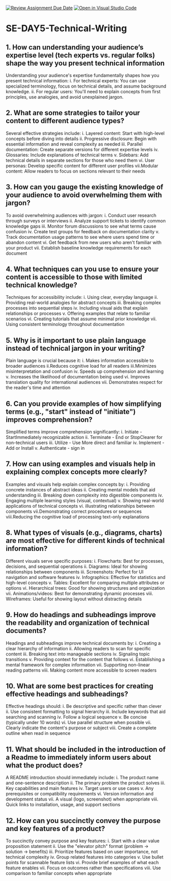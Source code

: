 [![Review Assignment Due Date](https://classroom.github.com/assets/deadline-readme-button-22041afd0340ce965d47ae6ef1cefeee28c7c493a6346c4f15d667ab976d596c.svg)](https://classroom.github.com/a/zsAR-pyY)
[![Open in Visual Studio Code](https://classroom.github.com/assets/open-in-vscode-2e0aaae1b6195c2367325f4f02e2d04e9abb55f0b24a779b69b11b9e10269abc.svg)](https://classroom.github.com/online_ide?assignment_repo_id=18572898&assignment_repo_type=AssignmentRepo)
# SE-DAY5-Technical-Writing
## 1. How can understanding your audience’s expertise level (tech experts vs. regular folks) shape the way you present technical information
 Understanding your audience's expertise fundamentally shapes how you present technical information:
 i. For technical experts: You can use specialized terminology, focus on technical details, and assume background knowledge.
 ii. For regular users: You'll need to explain concepts from first principles, use analogies, and avoid unexplained jargon.
## 2. What are some strategies to tailor your content to different audience types?
 Several effective strategies include:
  i. Layered content: Start with high-level concepts before diving into details
  ii. Progressive disclosure: Begin with essential information and reveal complexity as needed
  iii. Parallel documentation: Create separate versions for different expertise levels
  iv. Glossaries: Include explanations of technical terms
  v. Sidebars: Add technical details in separate sections for those who need them
  vi. User personas: Develop specific content for different user profiles
  vii.Modular content: Allow readers to focus on sections relevant to their needs
  
## 3. How can you gauge the existing knowledge of your audience to avoid overwhelming them with jargon?
 To avoid overwhelming audiences with jargon:
  i. Conduct user research through surveys or interviews
  ii. Analyze support tickets to identify common knowledge gaps
  iii. Monitor forum discussions to see what terms cause confusion
  iv. Create test groups for feedback on documentation clarity
  v. Track documentation usage patterns to see where users spend time or abandon content
  vi. Get feedback from new users who aren't familiar with your product
  vii. Establish baseline knowledge requirements for each document
## 4. What techniques can you use to ensure your content is accessible to those with limited technical knowledge?
Techniques for accessibility include:
  i. Using clear, everyday language
  ii. Providing real-world analogies for abstract concepts
  iii. Breaking complex processes into sequential steps
  iv. Including visual aids that explain relationships or processes
  v. Offering examples that relate to familiar scenarios
  vi. Creating tutorials that assume minimal prior knowledge
  vii. Using consistent terminology throughout documentation

## 5. Why is it important to use plain language instead of technical jargon in your writing?
Plain language is crucial because it:
  i. Makes information accessible to broader audiences
  ii.Reduces cognitive load for all readers
  iii.Minimizes misinterpretation and confusion
  iv. Speeds up comprehension and learning
  v. Increases the likelihood of documentation being used
  vi. Improves translation quality for international audiences
  vii. Demonstrates respect for the reader's time and attention

## 6. Can you provide examples of how simplifying terms (e.g., "start" instead of "initiate") improves comprehension?
  Simplified terms improve comprehension significantly:
  i. Initiate - StartImmediately recognizable action
  ii. Terminate -  End or StopClearer for non-technical users
  iii. Utilize - Use More direct and familiar
  iv. Implement -  Add or Install 
  v. Authenticate - sign in  
## 7. How can using examples and visuals help in explaining complex concepts more clearly?
Examples and visuals help explain complex concepts by:
  i. Providing concrete instances of abstract ideas
  ii. Creating mental models that aid understanding
iii. Breaking down complexity into digestible components
  iv. Engaging multiple learning styles (visual, contextual)
  v. Showing real-world applications of technical concepts
  vi. illustrating relationships between components
  vii.Demonstrating correct procedures or sequences
  viii.Reducing the cognitive load of processing text-only explanations
## 8. What types of visuals (e.g., diagrams, charts) are most effective for different kinds of technical information?
Different visuals serve specific purposes:
  i. Flowcharts: Best for processes, decisions, and sequential operations
  ii. Diagrams: Ideal for showing relationships between components
iii. Screenshots: Perfect for UI navigation and software features
iv. Infographics: Effective for statistics and high-level concepts
  v. Tables: Excellent for comparing multiple attributes or options
  vi. Hierarchical trees: Good for showing structures and organization
  vii. Animations/videos: Best for demonstrating dynamic processes
  viii. Wireframes: Useful for showing layout without distracting details
## 9. How do headings and subheadings improve the readability and organization of technical documents?
Headings and subheadings improve technical documents by:
  i. Creating a clear hierarchy of information
  ii. Allowing readers to scan for specific content
  iii. Breaking text into manageable sections
  iv. Signaling topic transitions
  v. Providing context for the content that follows
  vi. Establishing a mental framework for complex information
  vii. Supporting non-linear reading patterns
  viii. Making content more accessible to screen readers
## 10. What are some best practices for creating effective headings and subheadings?
Effective headings should:
  i. Be descriptive and specific rather than clever
  ii. Use consistent formatting to signal hierarchy
  iii. Include keywords that aid searching and scanning
  iv. Follow a logical sequence
  v. Be concise (typically under 10 words)
  vi. Use parallel structure when possible
  vii. Clearly indicate the content's purpose or subject
  viii. Create a complete outline when read in sequence
## 11. What should be included in the introduction of a Readme to immediately inform users about what the product does?
A README introduction should immediately include:
  i. The product name and one-sentence description
  ii. The primary problem the product solves
  iii. Key capabilities and main features
  iv. Target users or use cases
  v. Any prerequisites or compatibility requirements
  vi. Version information and development status
  vii. A visual (logo, screenshot) when appropriate
  viii. Quick links to installation, usage, and support sections
## 12. How can you succinctly convey the purpose and key features of a product?
To succinctly convey purpose and key features:
  i. Start with a clear value proposition statement
  ii. Use the "elevator pitch" format (problem → solution → benefits)
  iii. Prioritize features based on user importance, not technical complexity
  iv. Group related features into categories
  v. Use bullet points for scannable feature lists
  vi. Provide brief examples of what each feature enables
  vii. Focus on outcomes rather than specifications
  viii. Use comparison to familiar concepts when appropriate
